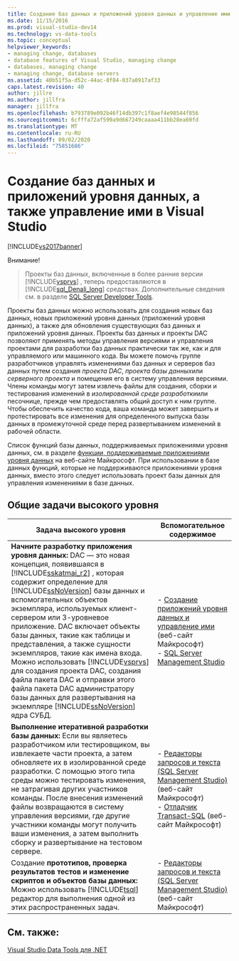 ```yaml
---
title: Создание баз данных и приложений уровня данных и управление ими
ms.date: 11/15/2016
ms.prod: visual-studio-dev14
ms.technology: vs-data-tools
ms.topic: conceptual
helpviewer_keywords:
- managing change, databases
- database features of Visual Studio, managing change
- databases, managing change
- managing change, database servers
ms.assetid: 40b51f5a-d52c-44ac-8f84-037a0917af33
caps.latest.revision: 40
author: jillre
ms.author: jillfra
manager: jillfra
ms.openlocfilehash: b793789e092b46f14db397c1f8aef4e98544f856
ms.sourcegitcommit: 6cfffa72af599a9d667249caaaa411bb28ea69fd
ms.translationtype: MT
ms.contentlocale: ru-RU
ms.lasthandoff: 09/02/2020
ms.locfileid: "75851686"
---
```

# <a name="creating-and-managing-databases-and-data-tier-applications-in-visual-studio"></a>Создание баз данных и приложений уровня данных, а также управление ими в Visual Studio
[!INCLUDE[vs2017banner](../includes/vs2017banner.md)]

Внимание!
> Проекты баз данных, включенные в более ранние версии [!INCLUDE[vsprvs](../includes/vsprvs-md.md)] , теперь предоставляются в [!INCLUDE[sql_Denali_long](../includes/sql-denali-long-md.md)] средствах. Дополнительные сведения см. в разделе [SQL Server Developer Tools](https://msdn.microsoft.com/library/hh272686(VS.103).aspx).

 Проекты баз данных можно использовать для создания новых баз данных, новых приложений уровня данных (приложений уровня данных), а также для обновления существующих баз данных и приложений уровня данных. Проекты баз данных и проекты DAC позволяют применять методы управления версиями и управления проектами для разработки баз данных практически так же, как и для управляемого или машинного кода. Вы можете помочь группе разработчиков управлять изменениями баз данных и серверов баз данных путем создания *проекта DAC*, *проекта базы данных*или *серверного проекта* и помещения его в систему управления версиями. Члены команды могут затем извлечь файлы для создания, сборки и тестирования изменений в *изолированной среде разработки*или песочнице, прежде чем предоставлять общий доступ к ним группе. Чтобы обеспечить качество кода, ваша команда может завершить и протестировать все изменения для определенного выпуска базы данных в промежуточной среде перед развертыванием изменений в рабочей области.

 Список функций базы данных, поддерживаемых приложениями уровня данных, см. в разделе [функции, поддерживаемые приложениями уровня данных](https://msdn.microsoft.com/library/ee362013(VS.100).aspx) на веб-сайте Майкрософт. При использовании в базе данных функций, которые не поддерживаются приложениями уровня данных, вместо этого следует использовать проект базы данных для управления изменениями в базе данных.

## <a name="common-high-level-tasks"></a>Общие задачи высокого уровня

|Задача высокого уровня|Вспомогательное содержимое|
|----------------------|------------------------|
|**Начните разработку приложения уровня данных:** DAC — это новая концепция, появившаяся в [!INCLUDE[sskatmai_r2](../includes/sskatmai-r2-md.md)] , которая содержит определение для [!INCLUDE[ssNoVersion](../includes/ssnoversion-md.md)] базы данных и вспомогательных объектов экземпляра, используемых клиент-сервером или 3-уровневое приложение. DAC включает объекты базы данных, такие как таблицы и представления, а также сущности экземпляров, такие как имена входа. Можно использовать [!INCLUDE[vsprvs](../includes/vsprvs-md.md)] для создания проекта DAC, создания файла пакета DAC и отправки этого файла пакета DAC администратору базы данных для развертывания на экземпляре [!INCLUDE[ssNoVersion](../includes/ssnoversion-md.md)] ядра СУБД.|-   [Создание приложений уровня данных и управление ими](https://msdn.microsoft.com/library/ee361996(VS.100).aspx) (веб-сайт Майкрософт)<br />-   [SQL Server Management Studio](https://msdn.microsoft.com/library/hh213248(SQL.110).aspx)|
|**Выполнение итеративной разработки базы данных:** Если вы являетесь разработчиком или тестировщиком, вы извлекаете части проекта, а затем обновляете их в изолированной среде разработки. С помощью этого типа среды можно тестировать изменения, не затрагивая других участников команды. После внесения изменений файлы возвращаются в систему управления версиями, где другие участники команды могут получить ваши изменения, а затем выполнить сборку и развертывание на тестовом сервере.|-   [Редакторы запросов и текста (SQL Server Management Studio)](https://msdn.microsoft.com/library/ms173477(SQL.110).aspx) (веб-сайт Майкрософт)<br />-   [Отладчик Transact-SQL](https://msdn.microsoft.com/library/cc645997(SQL.110).aspx) (веб-сайт Майкрософт)|
|Создание **прототипов, проверка результатов тестов и изменение скриптов и объектов базы данных:** Можно использовать [!INCLUDE[tsql](../includes/tsql-md.md)] редактор для выполнения одной из этих распространенных задач.|-   [Редакторы запросов и текста (SQL Server Management Studio)](https://msdn.microsoft.com/library/ms173477(SQL.110).aspx) (веб-сайт Майкрософт)|

## <a name="see-also"></a>См. также:
 [Visual Studio Data Tools для .NET](../data-tools/visual-studio-data-tools-for-dotnet.md)
